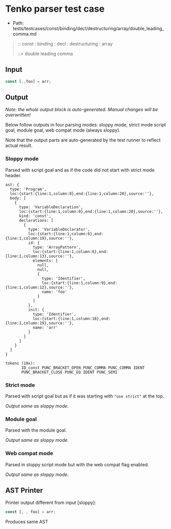 # Tenko parser test case

- Path: tests/testcases/const/binding/decl/destructuring/array/double_leading_comma.md

> :: const : binding : decl : destructuring : array
>
> ::> double leading comma

## Input

`````js
const [,,foo] = arr;
`````

## Output

_Note: the whole output block is auto-generated. Manual changes will be overwritten!_

Below follow outputs in four parsing modes: sloppy mode, strict mode script goal, module goal, web compat mode (always sloppy).

Note that the output parts are auto-generated by the test runner to reflect actual result.

### Sloppy mode

Parsed with script goal and as if the code did not start with strict mode header.

`````
ast: {
  type: 'Program',
  loc:{start:{line:1,column:0},end:{line:1,column:20},source:''},
  body: [
    {
      type: 'VariableDeclaration',
      loc:{start:{line:1,column:0},end:{line:1,column:20},source:''},
      kind: 'const',
      declarations: [
        {
          type: 'VariableDeclarator',
          loc:{start:{line:1,column:6},end:{line:1,column:19},source:''},
          id: {
            type: 'ArrayPattern',
            loc:{start:{line:1,column:6},end:{line:1,column:13},source:''},
            elements: [
              null,
              null,
              {
                type: 'Identifier',
                loc:{start:{line:1,column:9},end:{line:1,column:12},source:''},
                name: 'foo'
              }
            ]
          },
          init: {
            type: 'Identifier',
            loc:{start:{line:1,column:16},end:{line:1,column:19},source:''},
            name: 'arr'
          }
        }
      ]
    }
  ]
}

tokens (10x):
       ID_const PUNC_BRACKET_OPEN PUNC_COMMA PUNC_COMMA IDENT
       PUNC_BRACKET_CLOSE PUNC_EQ IDENT PUNC_SEMI
`````

### Strict mode

Parsed with script goal but as if it was starting with `"use strict"` at the top.

_Output same as sloppy mode._

### Module goal

Parsed with the module goal.

_Output same as sloppy mode._

### Web compat mode

Parsed in sloppy script mode but with the web compat flag enabled.

_Output same as sloppy mode._

## AST Printer

Printer output different from input [sloppy]:

````js
const [, , foo] = arr;
````

Produces same AST
